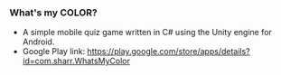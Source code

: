 ### What's my COLOR? ###

* A simple mobile quiz game written in C# using the Unity engine for Android.
* Google Play link: https://play.google.com/store/apps/details?id=com.sharr.WhatsMyColor